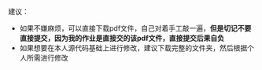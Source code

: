 建议：

 + 如果不嫌麻烦，可以直接下载pdf文件，自己对着手工敲一遍，**但是切记不要直接提交，因为我的作业是直接交的该pdf文件，直接提交后果自负**
 + 如果想要在本人源代码基础上进行修改，建议下载完整的文件夹，然后根据个人所需进行修改
